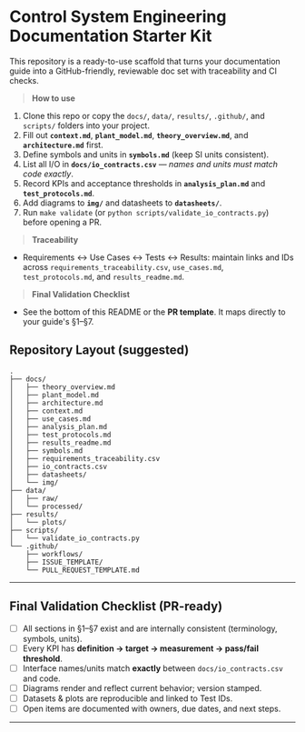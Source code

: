 # Control System Engineering Documentation Starter Kit

This repository is a ready-to-use scaffold that turns your documentation guide into a GitHub-friendly, reviewable doc set with traceability and CI checks.

> **How to use**
1. Clone this repo or copy the `docs/`, `data/`, `results/`, `.github/`, and `scripts/` folders into your project.
2. Fill out **`context.md`**, **`plant_model.md`**, **`theory_overview.md`**, and **`architecture.md`** first.
3. Define symbols and units in **`symbols.md`** (keep SI units consistent).
4. List all I/O in **`docs/io_contracts.csv`** — *names and units must match code exactly*.
5. Record KPIs and acceptance thresholds in **`analysis_plan.md`** and **`test_protocols.md`**.
6. Add diagrams to **`img/`** and datasheets to **`datasheets/`**.
7. Run `make validate` (or `python scripts/validate_io_contracts.py`) before opening a PR.

> **Traceability**
- Requirements ↔ Use Cases ↔ Tests ↔ Results: maintain links and IDs across `requirements_traceability.csv`, `use_cases.md`, `test_protocols.md`, and `results_readme.md`.

> **Final Validation Checklist**
- See the bottom of this README or the **PR template**. It maps directly to your guide's §1–§7.

## Repository Layout (suggested)

```text
.
├── docs/
│   ├── theory_overview.md
│   ├── plant_model.md
│   ├── architecture.md
│   ├── context.md
│   ├── use_cases.md
│   ├── analysis_plan.md
│   ├── test_protocols.md
│   ├── results_readme.md
│   ├── symbols.md
│   ├── requirements_traceability.csv
│   ├── io_contracts.csv
│   ├── datasheets/
│   └── img/
├── data/
│   ├── raw/
│   └── processed/
├── results/
│   └── plots/
├── scripts/
│   └── validate_io_contracts.py
└── .github/
    ├── workflows/
    ├── ISSUE_TEMPLATE/
    └── PULL_REQUEST_TEMPLATE.md
```

---

## Final Validation Checklist (PR-ready)

- [ ] All sections in §1–§7 exist and are internally consistent (terminology, symbols, units).
- [ ] Every KPI has **definition → target → measurement → pass/fail threshold**.
- [ ] Interface names/units match **exactly** between `docs/io_contracts.csv` and code.
- [ ] Diagrams render and reflect current behavior; version stamped.
- [ ] Datasets & plots are reproducible and linked to Test IDs.
- [ ] Open items are documented with owners, due dates, and next steps.

---
